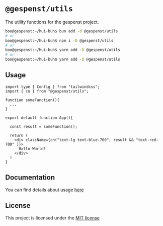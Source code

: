 # `@gespenst/utils`

The utility functions for the gespenst project.

```sh
boo@gespenst:~/hui-buh$ bun add -d @gespenst/utils
# or
boo@gespenst:~/hui-buh$ npm i -D @gespenst/utils
# or
boo@gespenst:~/hui-buh$ yarn add -D @gespenst/utils
# or
boo@gespenst:~/hui-buh$ yarn add -D @gespenst/utils
```

## Usage

```tsx
import type { Config } from "tailwindcss";
import { cn } from "@gespenst/utils";

function someFunction(){
  ...
}

export default function App(){

  const result = someFunction();

  return (
    <div className={cn("text-lg text-blue-700", result && "text-red-700" )}>
      Hallo World!
    </div>
  )
}
```

## Documentation

You can find details about usage
[here](https://docs-placeholder/docs/core/utils)

## License

This project is licensed under the
[MIT license](https://opensource.org/license/mit)
